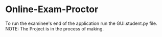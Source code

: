 # Online-Exam-Proctor
To run the examinee's end of the application run the GUI.student.py file.<br/> NOTE: The Project is in the process of making.
